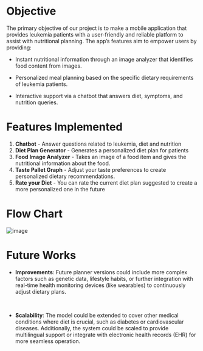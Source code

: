 # Objective 
The primary objective of our project is to make a mobile application that provides leukemia patients with a user-friendly and reliable platform to assist with nutritional planning. The app’s features aim to empower users by providing:​

- Instant nutritional information through an image analyzer that identifies food content from images.​

- Personalized meal planning based on the specific dietary requirements of leukemia patients.​

- Interactive support via a chatbot that answers diet, symptoms, and nutrition queries.​
  
# Features Implemented
1. **Chatbot** - Answer questions related to leukemia, diet and nutrition
2. **Diet Plan Generator​** - Generates a personalized diet plan for patients​
3. **Food Image Analyzer​** - Takes an image of a food item and gives the nutritional information about the food.
4. **Taste Pallet Graph​** - Adjust your taste preferences to create personalized dietary recommendations.
5. **Rate your Diet​** - You can rate the current diet plan suggested to create a more personalized one in the future​

# Flow Chart
![image](https://github.com/user-attachments/assets/23ff91a0-9d8f-46cd-a3bb-8103b3830da1)


# Future Works 
 - **Improvements**: Future planner versions could include more complex factors such as genetic data, lifestyle habits, or further integration with real-time health monitoring devices (like wearables) to continuously adjust dietary plans.​

    ​

- **Scalability**: The model could be extended to cover other medical conditions where diet is crucial, such as diabetes or cardiovascular diseases. Additionally, the system could be scaled to provide multilingual support or integrate with electronic health records (EHR) for more seamless operation. ​
